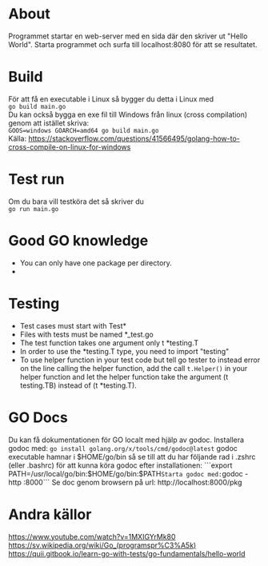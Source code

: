 # About
Programmet startar en web-server med en sida där den skriver ut "Hello World". Starta programmet och surfa till localhost:8080 för att se resultatet.  

# Build
För att få en executable i Linux så bygger du detta i Linux med  
```go build main.go```  
Du kan också bygga en exe fil till Windows från linux (cross compilation) genom att istället skriva:  
```GOOS=windows GOARCH=amd64 go build main.go```  
Källa: https://stackoverflow.com/questions/41566495/golang-how-to-cross-compile-on-linux-for-windows  

# Test run
Om du bara vill testköra det så skriver du  
```go run main.go```

# Good GO knowledge
- You can only have one package per directory.
- 

# Testing
- Test cases must start with Test*
- Files with tests must be named *_test.go
- The test function takes one argument only t *testing.T
- In order to use the *testing.T type, you need to import "testing"
- To use helper function in your test code but tell go tester to instead error on the line calling the helper function, add the call ```t.Helper()``` in your helper function and let the helper function take the argument (t testing.TB) instead of (t  *testing.T).

# GO Docs
Du kan få dokumentationen för GO localt med hjälp av godoc.
Installera godoc med:
```go install golang.org/x/tools/cmd/godoc@latest```
godoc executable hamnar i $HOME/go/bin så se till att du har följande rad i .zshrc (eller .bashrc) för att kunna köra godoc efter installationen:
```export PATH=/usr/local/go/bin:$HOME/go/bin:$PATH```
Starta godoc med:
```godoc -http :8000```
Se doc genom browsern på url:
http://localhost:8000/pkg

# Andra källor
https://www.youtube.com/watch?v=1MXIGYrMk80  
https://sv.wikipedia.org/wiki/Go_(programspr%C3%A5k)
https://quii.gitbook.io/learn-go-with-tests/go-fundamentals/hello-world


